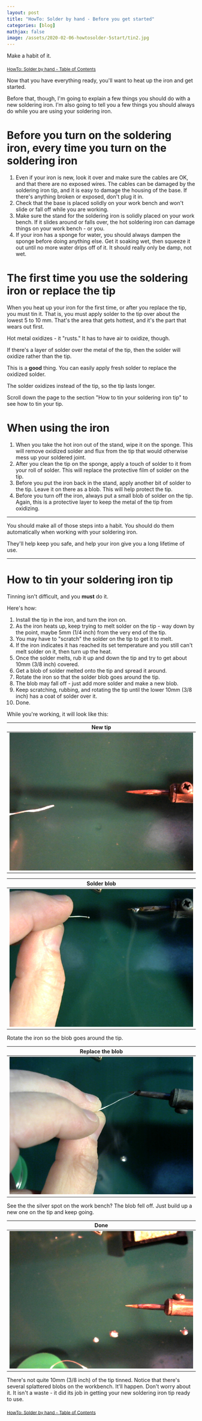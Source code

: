 ```yaml
---
layout: post
title: "HowTo: Solder by hand - Before you get started"
categories: [blog]
mathjax: false
image: /assets/2020-02-06-howtosolder-5start/tin2.jpg
---
```

Make a habit of it.

<sub>[HowTo: Solder by hand - Table of Contents](howtosolder-toc)</sub>

Now that you have everything ready, you'll want to heat up the iron and get started.

Before that, though, I'm going to explain a few things you should do with a new soldering iron.  I'm also going to tell you a few things you should always do while you are using your soldering iron.

# Before you turn on the soldering iron, **every time** you turn on the soldering iron

1. Even if your iron is new, look it over and make sure the cables are OK, and that there are no exposed wires.  The cables can be damaged by the soldering iron tip, and it is easy to damage the housing of the base.  If there's anything broken or exposed, don't plug it in.
2. Check that the base is placed solidly on your work bench and won't slide or fall off while you are working.
3. Make sure the stand for the soldering iron is solidly placed on your work bench.  If it slides around or falls over, the hot soldering iron can damage things on your work bench - or you.
4. If your iron has a sponge for water, you should always dampen the sponge before doing anything else.  Get it soaking wet, then squeeze it out until no more water drips off of it.  It should really only be damp, not wet.

# The first time you use the soldering iron or replace the tip

When you heat up your iron for the first time, or after you replace the tip, you must tin it.  That is, you must apply solder to the tip over about the lowest 5 to 10 mm.  That's the area that gets hottest, and it's the part that wears out first.

Hot metal oxidizes - it "rusts."  It has to have air to oxidize, though.

If there's a layer of solder over the metal of the tip, then the solder will oxidize rather than the tip.

This is a **good** thing.  You can easily apply fresh solder to replace the oxidized solder.

The solder oxidizes instead of the tip, so the tip lasts longer.

Scroll down the page to the section "How to tin your soldering iron tip" to see how to tin your tip.

# When using the iron

1. When you take the hot iron out of the stand, wipe it on the sponge.  This will remove oxidized solder and flux from the tip that would otherwise mess up your soldered joint.
2. After you clean the tip on the sponge, apply a touch of solder to it from your roll of solder.  This will replace the protective film  of solder on the tip.
3. Before you put the iron back in the stand, apply another bit of solder to the tip.  Leave it on there as a blob.  This will help protect the tip.
4. Before you turn off the iron, always put a small blob of solder on the tip.  Again, this is a protective layer to keep the metal of the tip from oxidizing.

----------

You should make all of those steps into a habit.  You should do them automatically when working with your soldering iron.

They'll help keep you safe, and help your iron give you a long lifetime of use.

-----------------

# How to tin your soldering iron tip

Tinning isn't difficult, and you **must** do it.

Here's how:

1. Install the tip in the iron, and turn the iron on.
2. As the iron heats up, keep trying to melt solder on the tip - way down by the point, maybe 5mm (1/4 inch) from the very end of the tip.
3. You may have to "scratch" the solder on the tip to get it to melt.
4. If the iron indicates it has reached its set temperature and you still can't melt solder on it, then turn up the heat.
5. Once the solder melts, rub it up and down the tip and try to get about 10mm (3/8 inch) covered.
6. Get a blob of solder melted onto the tip and spread it around.
7. Rotate the iron so that the solder blob goes around the tip.
8. The blob may fall off - just add more solder and make a new blob.
9.  Keep scratching, rubbing, and rotating the tip until the lower 10mm (3/8 inch) has a coat of solder over it.
10. Done.


While you're working, it will look like this:

|New tip|
|-----|
|![New tip](/assets/2020-02-06-howtosolder-5start/tin1.jpg)|

|Solder blob|
|-----|
|![Solder blob](/assets/2020-02-06-howtosolder-5start/tin2.jpg)|

Rotate the iron so the blob goes around the tip.

|Replace the blob|
|-----|
|![Replace the blob](/assets/2020-02-06-howtosolder-5start/tin3.jpg)|

See the the silver spot on the work bench?  The blob fell off.  Just build up a new one on the tip and keep going.

|Done|
|-----|
|![Done](/assets/2020-02-06-howtosolder-5start/tin4.jpg)|

There's not quite 10mm (3/8 inch) of the tip tinned.  Notice that there's several splattered blobs on the workbench.  It'll happen.  Don't worry about it.  It isn't a waste - it did its job in getting your new soldering iron tip ready to use.


<sub>[HowTo: Solder by hand - Table of Contents](howtosolder-toc)</sub> 
 
